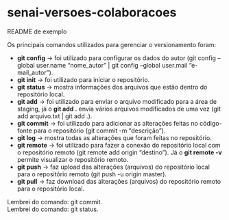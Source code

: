 # senai-versoes-colaboracoes

README de exemplo

Os principais comandos utilizados para gerenciar o versionamento foram:

 - **git config** -> foi utilizado para configurar os dados do autor (git config –global user.name “nome_autor” | git config –global user.mail “e-mail_autor”).
- **git init** -> foi utilizado para iniciar o repositório.
- **git status** -> mostra informações dos arquivos que estão dentro do repositório local.
- **git add** -> foi utilizado para enviar o arquivo modificado para a área de staging, já o **git add .** envia vários arquivos modificados de uma vez (git add arquivo.txt | git add .).
- **git commit** -> foi utilizado para adicionar as alterações feitas no código-fonte para o repositório (git commit -m “descrição”).
- **git log** -> mostra todas as alterações que foram feitas no repositório.
- **git remote** -> foi utilizado para fazer a conexão do repositório local com o repositório remoto (git remote add origin “destino”). Já o **git remote -v** permite visualizar o repositório remoto.
- **git push** -> faz upload das alterações (arquivos) do repositório local para o repositório remoto (git push -u origin master).
- **git pull** -> faz download das alterações (arquivos) do repositório remoto para o repositório local.

Lembrei do comando: git commit. <br/>
Lembrei do comando: git status.
